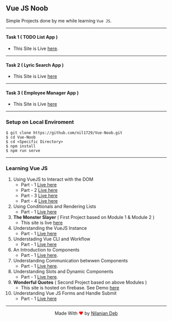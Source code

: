 ## Vue JS Noob

Simple Projects done by me while learning `Vue JS`.

---

#### Task 1 ( TODO List App )

- This Site is Live [here](https://vue-noob-1.netlify.app/).

---

#### Task 2 ( Lyric Search App )

- This Site is Live [here](https://vue-noob-2.netlify.app)

---

#### Task 3 ( Employee Manager App )

- This Site is Live [here](https://vue-noob-nil-3.web.app/)

---

### Setup on Local Enviroment

```
$ git clone https://github.com/nil1729/Vue-Noob.git
$ cd Vue-Noob
$ cd <Specific Directory>
$ npm install
$ npm run serve
```

---

### Learning Vue JS

1. Using VueJS to Interact with the DOM
   - Part - 1 [Live here](https://nil1729.github.io/Vue-Noob/vue-noob-DOM-1/)
   - Part - 2 [Live here](https://nil1729.github.io/Vue-Noob/vue-noob-DOM-2/)
   - Part - 3 [Live here](https://nil1729.github.io/Vue-Noob/vue-noob-DOM-3/)
   - Part - 4 [Live here](https://nil1729.github.io/Vue-Noob/vue-noob-DOM-4/)
2. Using Conditionals and Rendering Lists
   - Part - 1 [Live here](https://nil1729.github.io/Vue-Noob/vue-noob-COND-1/)
3. **The Monster Slayer** ( First Project based on Module 1 & Module 2 )
   - This site is live [here](https://nil1729.github.io/Vue-Noob/vue-noob-PROJ-1)
4. Understanding the VueJS Instance
   - Part - 1 [Live here](https://nil1729.github.io/Vue-Noob/vue-noob-INST-1/)
5. Understading Vue CLI and Workflow
   - Part - 1 [Live here](https://nil1729.github.io/Vue-Noob/vue-noob-CLI-1)
6. An Introduction to Components
   - Part - 1 [Live here](https://nil1729.github.io/Vue-Noob/vue-noob-COMP-1).
7. Understanding Communication betwwen Components
   - Part - 1 [Live here](https://vue-js-noob.web.app/).
8. Understanding Slots and Dynamic Components
   - Part - 1 [Live here](https://vue-comp-3.web.app/).
9. **Wonderful Quotes** ( Second Project based on above Modules )
   - This site is hosted on firebase. See Demo [here](https://vue-proj-2.web.app/)
10. Understanding Vue JS Forms and Handle Submit
    - Part - 1 [Live here](https://vue-form-1.web.app/)

---

<p style="text-align: center;">Made With<span style="color: red;"> &#10084; </span>by <a href="https://github.com/nil1729" target="_blank"> Nilanjan Deb </a> </p>
